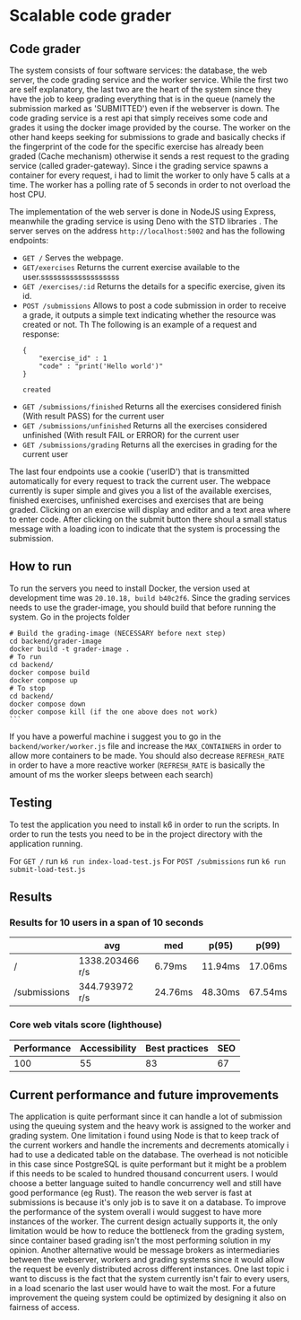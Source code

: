 # Scalable code grader 
## Code grader
The system consists of four software services: the database, the web server, the code grading service and the worker service. While the first two are self explanatory, the last two are the heart of the system since they have the job to keep grading everything that is in the queue (namely the submission marked as 'SUBMITTED') even if the webserver is down. The code grading service is a rest api that simply receives some code and grades it using the docker image provided by the course. The worker on the other hand keeps seeking for submissions to grade and basically checks if the fingerprint of the code for the specific exercise has already been graded (Cache mechanism) otherwise it sends a rest request to the grading service (called grader-gateway). Since i the grading service spawns a container for every request, i had to limit the worker to only have 5 calls at a time. The worker has a polling rate of 5 seconds in order to not overload the host CPU.

The implementation of the web server is done in NodeJS using Express, meanwhile the grading service is using Deno with the STD libraries . The server serves on the address `http://localhost:5002` and has the following endpoints:
- `GET /` Serves the webpage.
- `GET/exercises` Returns the current exercise available to the user.sssssssssssssssssss
- `GET /exercises/:id` Returns the details for a specific exercise, given its id.
- `POST /submissions` Allows to post a code submission in order to receive a grade, it outputs a simple text indicating whether the resource was created or not. Th The following is an example of a request and response:
    ```
    {
        "exercise_id" : 1
        "code" : "print('Hello world')"
    }
    
    created
    ```
- `GET /submissions/finished` Returns all the exercises considered finish (With result PASS) for the current user
- `GET /submissions/unfinished` Returns all the exercises considered unfinished (With result FAIL or ERROR) for the current user
- `GET /submissions/grading` Returns all the exercises in grading for the current user

The last four endpoints use a cookie ('userID') that is transmitted automatically for every request to track the current user.
The webpace currently is super simple and gives you a list of the available exercises, finished exercises, unfinished exercises and exercises that are being graded. Clicking on an exercise will display and editor and a text area where to enter code. After clicking on the submit button there shoul a small status message with a loading icon to indicate that the system is processing the submission. 

## How to run
To run the servers you need to install Docker, the version used at development time was `20.10.18, build b40c2f6`. Since the grading services needs to use the grader-image, you should build that before running the system.
Go in the projects folder

    # Build the grading-image (NECESSARY before next step)
    cd backend/grader-image
    docker build -t grader-image .
    # To run
    cd backend/
    docker compose build
    docker compose up 
    # To stop
    cd backend/
    docker compose down
    docker compose kill (if the one above does not work)
    ```

If you have a powerful machine i suggest you to go in the `backend/worker/worker.js` file and increase the `MAX_CONTAINERS` in order to allow more containers to be made. You should also decrease `REFRESH_RATE` in order to have a more reactive worker (`REFRESH_RATE` is basically the amount of ms the worker sleeps between each search)

## Testing
To test the application you need to install k6 in order to run the scripts. In order to run the tests you need to be in the project directory with the application running.

For `GET /` run `k6 run index-load-test.js`
For `POST /submissions` run `k6 run submit-load-test.js`

## Results
### Results for 10 users in a span of 10 seconds
|           |   avg  |   med  |   p(95) | p(99) |
| --------- | ------ | ------ | ------- | ----- |
| /     | 1338.203466 r/s | 6.79ms | 11.94ms | 17.06ms |
| /submissions| 344.793972 r/s | 24.76ms | 48.30ms |67.54ms |
### Core web vitals score (lighthouse)

| Performance | Accessibility | Best practices | SEO |
| ----------- | ------------- | -------------- | --- |
| 100 | 55 | 83 | 67 |

## Current performance and future improvements
The application is quite performant since it can handle a lot of submission using the queuing system and the heavy work is assigned to the worker and grading system. One limitation i found using Node is that to keep track of the current workers and handle the increments and decrements atomically i had to use a dedicated table on the database. The overhead is not noticible in this case since PostgreSQL is quite performant but it might be a problem if this needs to be scaled to hundred thousand concurrent users. I would choose a better language suited to handle concurrency well and still have good performance (eg Rust). The reason the web server is fast at submissions is because it's only job is to save it on a database.
To improve the performance of the system overall i would suggest to have more instances of the worker. The current design actually supports it, the only limitation would be how to reduce the bottleneck from the grading system, since container based grading isn't the most performing solution in my opinion. Another alternative would be message brokers as intermediaries between the webserver, workers and grading systems since it would allow the request be evenly distributed across different instances. One last topic i want to discuss is the fact that the system currently isn't fair to every users, in a load scenario the last user would have to wait the most. For a future improvement the queing system could be optimized by designing it also on fairness of access.

